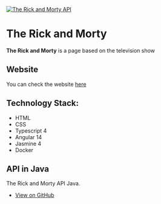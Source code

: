 [![The Rick and Morty API](https://repository-images.githubusercontent.com/120371205/b6740400-92d4-11ea-8a13-d5f6e0558e9b)](https://rickandmortyapi.com)

# The Rick and Morty

**The Rick and Morty** is a page based on the television show 

## Website
You can check the website [here](https://rickandmorty.herokuapp.com)

## Technology Stack:
- HTML
- CSS
- Typescript 4
- Angular 14
- Jasmine 4
- Docker

## API in Java 
The Rick and Morty API Java. 

- [View on GitHub](https://github.com/fabriciossouza/rickandmorty-api)